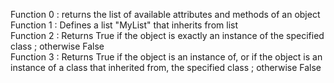 Function 0 : returns the list of available attributes and methods of an object  
Function 1 : Defines a list "MyList" that inherits from list  
Function 2 : Returns True if the object is exactly an instance of the specified class ; otherwise False  
Function 3 : Returns True if the object is an instance of, or if the object is an instance of a class that inherited from, the specified class ; otherwise False  

